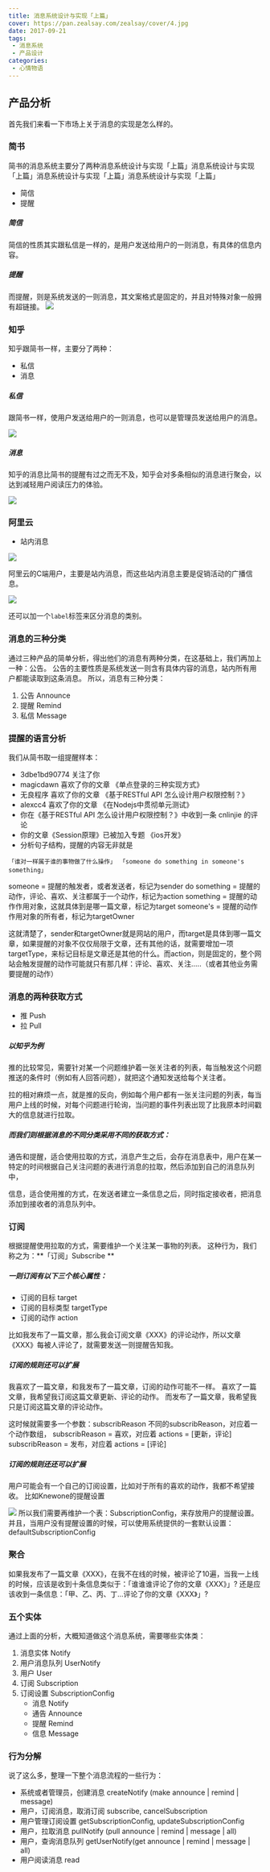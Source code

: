```yaml
---
title: 消息系统设计与实现「上篇」
cover: https://pan.zealsay.com/zealsay/cover/4.jpg
date: 2017-09-21
tags:
 - 消息系统
 - 产品设计
categories: 
 - 心情物语
---
```


## 产品分析 
首先我们来看一下市场上关于消息的实现是怎么样的。
### 简书

简书的消息系统主要分了两种消息系统设计与实现「上篇」消息系统设计与实现「上篇」消息系统设计与实现「上篇」消息系统设计与实现「上篇」

- 简信
- 提醒

##### 简信
简信的性质其实跟私信是一样的，是用户发送给用户的一则消息，有具体的信息内容。

##### 提醒
而提醒，则是系统发送的一则消息，其文案格式是固定的，并且对特殊对象一般拥有超链接。
[![](https://upload-images.jianshu.io/upload_images/79702-d8e9bcfcbde089ec.jpg)](https://upload-images.jianshu.io/upload_images/79702-d8e9bcfcbde089ec.jpg)

### 知乎
知乎跟简书一样，主要分了两种：

- 私信
- 消息

##### 私信
跟简书一样，使用户发送给用户的一则消息，也可以是管理员发送给用户的消息。

[![](https://upload-images.jianshu.io/upload_images/79702-4c98190143481f7a.jpg)](https://upload-images.jianshu.io/upload_images/79702-4c98190143481f7a.jpg)

##### 消息
知乎的消息比简书的提醒有过之而无不及，知乎会对多条相似的消息进行聚会，以达到减轻用户阅读压力的体验。

[![](https://upload-images.jianshu.io/upload_images/79702-9c189d0ea208b71d.jpg)](https://upload-images.jianshu.io/upload_images/79702-9c189d0ea208b71d.jpg)

### 阿里云

- 站内消息

![](https://www.zealsay.com/wp-content/uploads/2018/09/ab5bb2ba54be4345dbef77045886d8f2.png)

阿里云的C端用户，主要是站内消息，而这些站内消息主要是促销活动的广播信息。

![](https://www.zealsay.com/wp-content/uploads/2018/09/2789349276e9e1014a46832915bf1c30.png)


还可以加一个`label`标签来区分消息的类别。

### 消息的三种分类
通过三种产品的简单分析，得出他们的消息有两种分类，在这基础上，我们再加上一种：公告。
公告的主要性质是系统发送一则含有具体内容的消息，站内所有用户都能读取到这条消息。
所以，消息有三种分类：

1. 公告 Announce
2. 提醒 Remind
3. 私信 Message

### 提醒的语言分析

我们从简书取一组提醒样本：

- 3dbe1bd90774 关注了你
- magicdawn 喜欢了你的文章 《单点登录的三种实现方式》
- 无良程序 喜欢了你的文章 《基于RESTful API 怎么设计用户权限控制？》
- alexcc4 喜欢了你的文章 《在Nodejs中贯彻单元测试》
- 你在《基于RESTful API 怎么设计用户权限控制？》中收到一条 cnlinjie 的评论
- 你的文章《Session原理》已被加入专题 《ios开发》
- 分析句子结构，提醒的内容无非就是

`「谁对一样属于谁的事物做了什么操作」
「someone do something in someone's something」`

someone = 提醒的触发者，或者发送者，标记为sender
do something = 提醒的动作，评论、喜欢、关注都属于一个动作，标记为action
something = 提醒的动作作用对象，这就具体到是哪一篇文章，标记为target
someone's = 提醒的动作作用对象的所有者，标记为targetOwner

这就清楚了，sender和targetOwner就是网站的用户，而target是具体到哪一篇文章，如果提醒的对象不仅仅局限于文章，还有其他的话，就需要增加一项targetType，来标记目标是文章还是其他的什么。而action，则是固定的，整个网站会触发提醒的动作可能就只有那几样：评论、喜欢、关注.....（或者其他业务需要提醒的动作）

### 消息的两种获取方式

- 推 Push
- 拉 Pull

##### 以知乎为例
推的比较常见，需要针对某一个问题维护着一张关注者的列表，每当触发这个问题推送的条件时（例如有人回答问题），就把这个通知发送给每个关注者。

拉的相对麻烦一点，就是推的反向，例如每个用户都有一张关注问题的列表，每当用户上线的时候，对每个问题进行轮询，当问题的事件列表出现了比我原本时间戳大的信息就进行拉取。

##### 而我们则根据消息的不同分类采用不同的获取方式：
通告和提醒，适合使用拉取的方式，消息产生之后，会存在消息表中，用户在某一特定的时间根据自己关注问题的表进行消息的拉取，然后添加到自己的消息队列中，

信息，适合使用推的方式，在发送者建立一条信息之后，同时指定接收者，把消息添加到接收者的消息队列中。

### 订阅

根据提醒使用拉取的方式，需要维护一个关注某一事物的列表。
这种行为，我们称之为：**「订阅」Subscribe **

##### 一则订阅有以下三个核心属性：

- 订阅的目标 target
- 订阅的目标类型 targetType
- 订阅的动作 action

比如我发布了一篇文章，那么我会订阅文章《XXX》的评论动作，所以文章《XXX》每被人评论了，就需要发送一则提醒告知我。

##### 订阅的规则还可以扩展

我喜欢了一篇文章，和我发布了一篇文章，订阅的动作可能不一样。
喜欢了一篇文章，我希望我订阅这篇文章更新、评论的动作。
而发布了一篇文章，我希望我只是订阅这篇文章的评论动作。

这时候就需要多一个参数：subscribReason
不同的subscribReason，对应着一个动作数组，
subscribReason = 喜欢，对应着 actions = [更新，评论]
subscribReason = 发布，对应着 actions = [评论]

##### 订阅的规则还还可以扩展
用户可能会有一个自己的订阅设置，比如对于所有的喜欢的动作，我都不希望接收。
比如Knewone的提醒设置

[![](https://upload-images.jianshu.io/upload_images/79702-aa831d93990cff2e.jpg)](https://upload-images.jianshu.io/upload_images/79702-aa831d93990cff2e.jpg)
所以我们需要再维护一个表：SubscriptionConfig，来存放用户的提醒设置。
并且，当用户没有提醒设置的时候，可以使用系统提供的一套默认设置：defaultSubscriptionConfig

### 聚合
如果我发布了一篇文章《XXX》，在我不在线的时候，被评论了10遍，当我一上线的时候，应该是收到十条信息类似于：「谁谁谁评论了你的文章《XXX》」?
还是应该收到一条信息：「甲、乙、丙、丁...评论了你的文章《XXX》」?

### 五个实体

通过上面的分析，大概知道做这个消息系统，需要哪些实体类：

1.  消息实体 Notify
2. 用户消息队列 UserNotify
3. 用户 User
4. 订阅 Subscription
5. 订阅设置 SubscriptionConfig
	- 消息 Notify
	- 通告 Announce
	- 提醒 Remind
	- 信息 Message

### 行为分解

说了这么多，整理一下整个消息流程的一些行为：

- 系统或者管理员，创建消息
 createNotify (make announce | remind | message)
- 用户，订阅消息，取消订阅
subscribe, cancelSubscription
- 用户管理订阅设置
getSubscriptionConfig, updateSubscriptionConfig
- 用户，拉取消息
pullNotify (pull announce | remind | message | all)
- 用户，查询消息队列
getUserNotify(get announce | remind | message | all)
- 用户阅读消息
read

